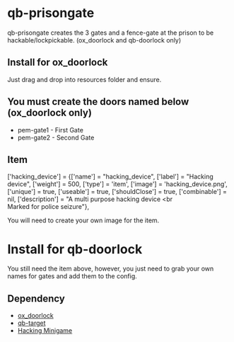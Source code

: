 # qb-prisongate

qb-prisongate creates the 3 gates and a fence-gate at the prison to be hackable/lockpickable. (ox_doorlock and qb-doorlock only)

## Install for ox_doorlock

Just drag and drop into resources folder and ensure.

## You must create the doors named below (ox_doorlock only)

* pem-gate1 - First Gate
* pem-gate2 - Second Gate

## Item

['hacking_device']			  	 = {['name'] = "hacking_device",				['label'] = "Hacking device",			['weight'] = 500,		['type'] = 'item', 		['image'] = 'hacking_device.png',			['unique'] = true,		['useable']	= true,		['shouldClose'] = true,	   ['combinable'] = nil,   ['description'] = "A multi purpose hacking device <br<br> Marked for police seizure"},

You will need to create your own image for the item.

# Install for qb-doorlock

You still need the item above, however, you just need to grab your own names for gates and add them to the config.

## Dependency

* [ox_doorlock](https://github.com/overextended/ox_doorloc)
* [qb-target](https://github.com/qbcore-framework/qb-target)
* [Hacking Minigame](https://github.com/Jesper-Hustad/NoPixel-minigame/tree/main/fivem-script/hacking)
